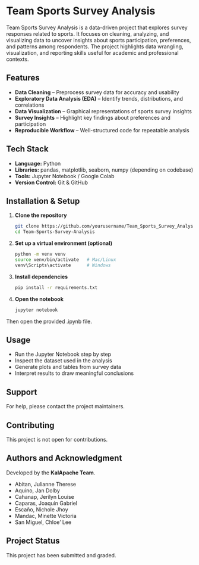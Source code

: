 # Team Sports Survey Analysis
Team Sports Survey Analysis is a data-driven project that explores survey responses related to sports. It focuses on cleaning, analyzing, and visualizing data to uncover insights about sports participation, preferences, and patterns among respondents. The project highlights data wrangling, visualization, and reporting skills useful for academic and professional contexts.

## Features
- **Data Cleaning** – Preprocess survey data for accuracy and usability  
- **Exploratory Data Analysis (EDA)** – Identify trends, distributions, and correlations  
- **Data Visualization** – Graphical representations of sports survey insights  
- **Survey Insights** – Highlight key findings about preferences and participation  
- **Reproducible Workflow** – Well-structured code for repeatable analysis

## Tech Stack
- **Language:** Python  
- **Libraries:** pandas, matplotlib, seaborn, numpy (depending on codebase)  
- **Tools:** Jupyter Notebook / Google Colab  
- **Version Control:** Git & GitHub

## Installation & Setup
1. **Clone the repository**
   ```bash
   git clone https://github.com/yourusername/Team_Sports_Survey_Analysis.git
   cd Team-Sports-Survey-Analysis

2. **Set up a virtual environment (optional)**
   ```bash
   python -m venv venv
   source venv/bin/activate   # Mac/Linux
   venv\Scripts\activate      # Windows

3. **Install dependencies**
   ```bash
   pip install -r requirements.txt

4. **Open the notebook**
   ```bash
   jupyter notebook

Then open the provided .ipynb file.

## Usage
- Run the Jupyter Notebook step by step
- Inspect the dataset used in the analysis
- Generate plots and tables from survey data
- Interpret results to draw meaningful conclusions

## Support
For help, please contact the project maintainers.  

## Contributing
This project is not open for contributions.

## Authors and Acknowledgment
Developed by the **KalApache Team**.  
- Abitan, Julianne Therese
- Aquino, Jan Dolby
- Cahanap, Jerilyn Louise
- Caparas, Joaquin Gabriel
- Escaño, Nichole Jhoy
- Mandac, Minette Victoria
- San Miguel, Chloe’ Lee

## Project Status
This project has been submitted and graded.

